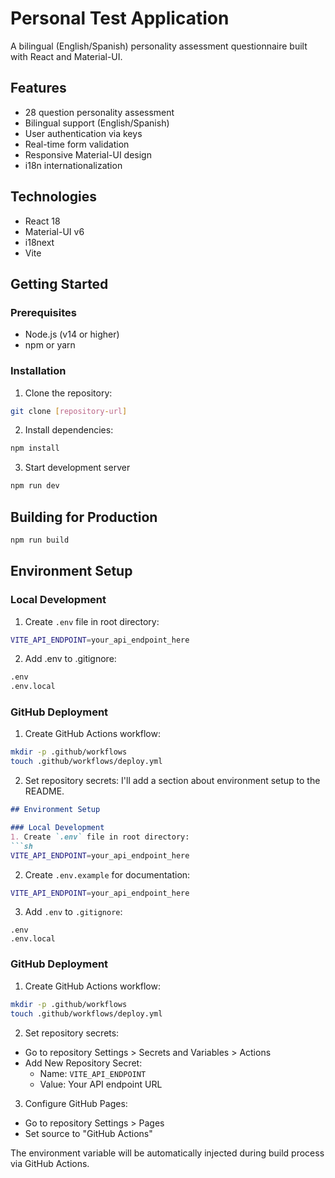 # Personal Test Application

A bilingual (English/Spanish) personality assessment questionnaire built with React and Material-UI.

## Features

- 28 question personality assessment
- Bilingual support (English/Spanish)
- User authentication via keys
- Real-time form validation
- Responsive Material-UI design
- i18n internationalization

## Technologies

- React 18
- Material-UI v6
- i18next
- Vite

## Getting Started

### Prerequisites

- Node.js (v14 or higher)
- npm or yarn

### Installation

1. Clone the repository:
```sh
git clone [repository-url]
```
2. Install dependencies:
```sh
npm install
```
3. Start development server
```sh
npm run dev
```

## Building for Production
```sh
npm run build
```

## Environment Setup

### Local Development
1. Create `.env` file in root directory:
```sh
VITE_API_ENDPOINT=your_api_endpoint_here
```
2. Add .env to .gitignore:
```sh
.env
.env.local
```

### GitHub Deployment
1. Create GitHub Actions workflow:
```sh
mkdir -p .github/workflows
touch .github/workflows/deploy.yml
```
2. Set repository secrets:
I'll add a section about environment setup to the README.

```markdown
## Environment Setup

### Local Development
1. Create `.env` file in root directory:
```sh
VITE_API_ENDPOINT=your_api_endpoint_here
```

2. Create `.env.example` for documentation:
```sh
VITE_API_ENDPOINT=your_api_endpoint_here
```

3. Add `.env` to `.gitignore`:
```
.env
.env.local
```

### GitHub Deployment
1. Create GitHub Actions workflow:
```sh
mkdir -p .github/workflows
touch .github/workflows/deploy.yml
```

2. Set repository secrets:
- Go to repository Settings > Secrets and Variables > Actions
- Add New Repository Secret:
  - Name: `VITE_API_ENDPOINT`
  - Value: Your API endpoint URL

3. Configure GitHub Pages:
- Go to repository Settings > Pages
- Set source to "GitHub Actions"

The environment variable will be automatically injected during build process via GitHub Actions.

